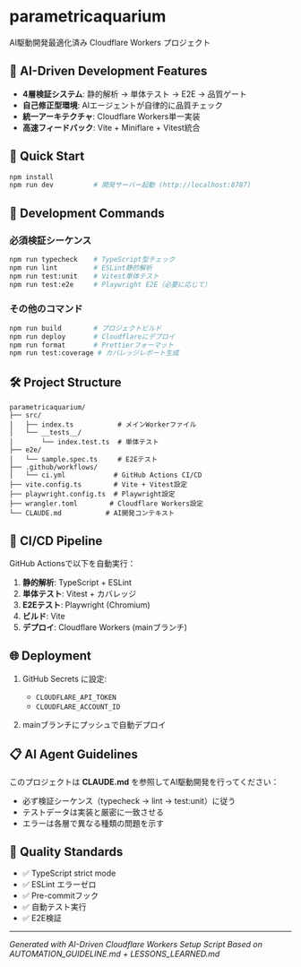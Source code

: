 # parametricaquarium

AI駆動開発最適化済み Cloudflare Workers プロジェクト

## 🤖 AI-Driven Development Features

- **4層検証システム**: 静的解析 → 単体テスト → E2E → 品質ゲート
- **自己修正型環境**: AIエージェントが自律的に品質チェック
- **統一アーキテクチャ**: Cloudflare Workers単一実装
- **高速フィードバック**: Vite + Miniflare + Vitest統合

## 🚀 Quick Start

```bash
npm install
npm run dev          # 開発サーバー起動 (http://localhost:8787)
```

## 🔧 Development Commands

### 必須検証シーケンス
```bash
npm run typecheck    # TypeScript型チェック
npm run lint         # ESLint静的解析  
npm run test:unit    # Vitest単体テスト
npm run test:e2e     # Playwright E2E（必要に応じて）
```

### その他のコマンド
```bash
npm run build        # プロジェクトビルド
npm run deploy       # Cloudflareにデプロイ
npm run format       # Prettierフォーマット
npm run test:coverage # カバレッジレポート生成
```

## 🛠 Project Structure

```
parametricaquarium/
├── src/
│   ├── index.ts           # メインWorkerファイル
│   └── __tests__/
│       └── index.test.ts  # 単体テスト
├── e2e/
│   └── sample.spec.ts     # E2Eテスト
├── .github/workflows/
│   └── ci.yml            # GitHub Actions CI/CD
├── vite.config.ts        # Vite + Vitest設定
├── playwright.config.ts  # Playwright設定
├── wrangler.toml        # Cloudflare Workers設定
└── CLAUDE.md           # AI開発コンテキスト
```

## 🔄 CI/CD Pipeline

GitHub Actionsで以下を自動実行：

1. **静的解析**: TypeScript + ESLint
2. **単体テスト**: Vitest + カバレッジ
3. **E2Eテスト**: Playwright (Chromium)
4. **ビルド**: Vite
5. **デプロイ**: Cloudflare Workers (mainブランチ)

## 🌐 Deployment

1. GitHub Secrets に設定:
   - `CLOUDFLARE_API_TOKEN`
   - `CLOUDFLARE_ACCOUNT_ID`

2. mainブランチにプッシュで自動デプロイ

## 📋 AI Agent Guidelines

このプロジェクトは **CLAUDE.md** を参照してAI駆動開発を行ってください：

- 必ず検証シーケンス（typecheck → lint → test:unit）に従う
- テストデータは実装と厳密に一致させる
- エラーは各層で異なる種類の問題を示す

## 🎯 Quality Standards

- ✅ TypeScript strict mode
- ✅ ESLint エラーゼロ  
- ✅ Pre-commitフック
- ✅ 自動テスト実行
- ✅ E2E検証

---

*Generated with AI-Driven Cloudflare Workers Setup Script*
*Based on AUTOMATION_GUIDELINE.md + LESSONS_LEARNED.md*

